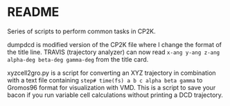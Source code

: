 # README

Series of scripts to perform common tasks in CP2K.

dumpdcd is modified version of the CP2K file where I change the format of the 
title line. TRAVIS (trajectory analyzer) can now read 
`x-ang y-ang z-ang alpha-deg beta-deg gamma-deg` from the title card.

xyzcell2gro.py is a script for converting an XYZ trajectory in combination with
a text file containing `step# time(fs) a b c alpha beta gamma` to Gromos96 format
for visualization with VMD. This is a script to save your bacon if you run 
variable cell calculations without printing a DCD trajectory.
